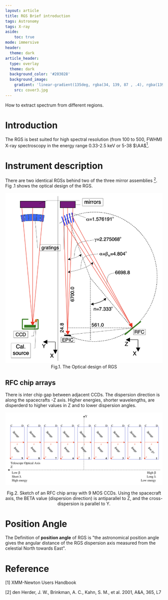 ```yaml
---
layout: article
title: RGS Brief introduction
tags: Astronomy
tags: X-ray
aside:
    toc: true
mode: immersive
header:
  theme: dark
article_header:
  type: overlay
  theme: dark
  background_color: '#203028'
  background_image:
    gradient: 'linear-gradient(135deg, rgba(34, 139, 87 , .4), rgba(139, 34, 139, .4))'
    src: cover3.jpg
---
```


How to extract spectrum from different regions.

<!--more-->

# Introduction

The RGS is best suited for high spectral resolution (from 100 to 500, FWHM) X-ray spectroscopy in the energy range 0.33-2.5 keV or 5-38 $\AA$[<sup>1</sup>](#refer-anchor). 

# Instrument description

There are two identical RGSs behind two of the three mirror assemblies [<sup>2</sup>](#refer-anchor). Fig .1 shows the optical design of the RGS.

<img src="https://raw.githubusercontent.com/LittleCaps/LittleCaps.github.io/master/screenshots/RGS_opdes.png" alt="RGS" style="zoom:60%;" />

<center>Fig.1. The Optical design of RGS</center>

## RFC chip arrays

There is inter chip gap between adjacent CCDs. The dispersion direction is along the spacecrafts -Z axis. Higher energies, shorter wavelengths, are disperderd to higher values in Z and to lower dispersion angles.

![RFC](https://raw.githubusercontent.com/LittleCaps/LittleCaps.github.io/master/screenshots/RFC.png)

<center>Fig.2. Sketch of an RFC chip array with 9 MOS CCDs. Using the spacecraft axis, the BETA value (dispersion direction) is antiparallel to Z, and the cross-dispersion is parallel to Y.</center>



# Position Angle

The Definition of **position angle** of RGS is "the astronomical position angle gives the angular distance of the RGS dispersion axis measured from the celestial North towards East".





# Reference

<div id="refer-anchor"></div>

[1] XMM-Newton Users Handbook

[2] den Herder, J. W., Brinkman, A. C., Kahn, S. M., et al. 2001, A&A, 365, L7